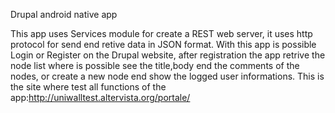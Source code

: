 Drupal android native app


This app uses Services module for create a REST web server, it uses http protocol for send end retive data in JSON format.
With this app is possible Login or Register on the Drupal website, after registration the app retrive the node list where is possible 
see the title,body end the comments of the nodes, or create a new node end show the logged user informations.
This is the site where test all functions of the app:http://uniwalltest.altervista.org/portale/
